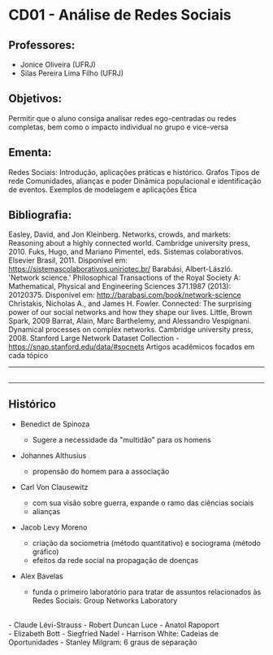 # CD01 - Análise de Redes Sociais

## Professores:
- Jonice Oliveira (UFRJ)
- Silas Pereira Lima Filho (UFRJ)

## Objetivos: 
Permitir que o aluno consiga analisar redes ego-centradas ou redes completas, bem como o impacto individual no grupo e vice-versa

## Ementa:
Redes Sociais: Introdução, aplicações práticas e histórico.
Grafos
Tipos de rede
Comunidades, alianças e poder
Dinâmica populacional e identificação de eventos.
Exemplos de modelagem e aplicações
Ética

## Bibliografia:
Easley, David, and Jon Kleinberg. Networks, crowds, and markets: Reasoning about a highly connected world. Cambridge university press, 2010.
Fuks, Hugo, and Mariano Pimentel, eds. Sistemas colaborativos. Elsevier Brasil, 2011. Disponível em: https://sistemascolaborativos.uniriotec.br/
Barabási, Albert-László. 'Network science.' Philosophical Transactions of the Royal Society A: Mathematical, Physical and Engineering Sciences 371.1987 (2013): 20120375. Disponível em: http://barabasi.com/book/network-science
Christakis, Nicholas A., and James H. Fowler. Connected: The surprising power of our social networks and how they shape our lives. Little, Brown Spark, 2009
Barrat, Alain, Marc Barthelemy, and Alessandro Vespignani. Dynamical processes on complex networks. Cambridge university press, 2008.
Stanford Large Network Dataset Collection - https://snap.stanford.edu/data/#socnets
Artigos acadêmicos focados em cada tópico

---

##






---

## Histórico

- Benedict de Spinoza
  - Sugere a necessidade da "multidão" para os homens

- Johannes Althusius
  - propensão do homem para a associação
- Carl Von Clausewitz
  - com sua visão sobre guerra, expande o ramo das ciências sociais
  - alianças 
  
- Jacob Levy Moreno
  - criação da sociometria (método quantitativo) e sociograma (método gráfico)
  - efeitos da rede social na propagação de doenças

- Alex Bavelas
  - funda o primeiro laboratório para tratar de assuntos relacionados às Redes Sociais: Group Networks Laboratory
<br>
- Claude Lévi-Strauss
- Robert Duncan Luce
- Anatol Rapoport
<br>
- Elizabeth Bott
- Siegfried Nadel
- Harrison White: Cadeias de Oportunidades
- Stanley Milgram: 6 graus de separação

